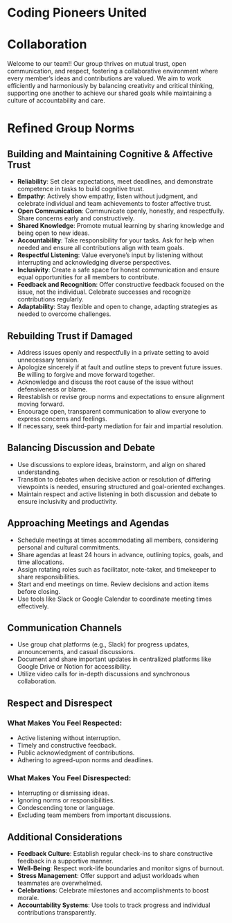 # Coding Pioneers United

# Collaboration
<!-- group norms summary -->
Welcome to our team!! Our group thrives on mutual trust, open communication, and respect, fostering a collaborative environment where every member’s ideas and contributions are valued. We aim to work efficiently and harmoniously by balancing creativity and critical thinking, supporting one another to achieve our shared goals while maintaining a culture of accountability and care.

<!-- group norms list -->
# Refined Group Norms

## Building and Maintaining Cognitive & Affective Trust
- **Reliability**: Set clear expectations, meet deadlines, and demonstrate competence in tasks to build cognitive trust.
- **Empathy**: Actively show empathy, listen without judgment, and celebrate individual and team achievements to foster affective trust.
- **Open Communication**: Communicate openly, honestly, and respectfully. Share concerns early and constructively.
- **Shared Knowledge**: Promote mutual learning by sharing knowledge and being open to new ideas.
- **Accountability**: Take responsibility for your tasks. Ask for help when needed and ensure all contributions align with team goals.
- **Respectful Listening**: Value everyone’s input by listening without interrupting and acknowledging diverse perspectives.
- **Inclusivity**: Create a safe space for honest communication and ensure equal opportunities for all members to contribute.
- **Feedback and Recognition**: Offer constructive feedback focused on the issue, not the individual. Celebrate successes and recognize contributions regularly.
- **Adaptability**: Stay flexible and open to change, adapting strategies as needed to overcome challenges.

## Rebuilding Trust if Damaged
- Address issues openly and respectfully in a private setting to avoid unnecessary tension.
- Apologize sincerely if at fault and outline steps to prevent future issues. Be willing to forgive and move forward together.
- Acknowledge and discuss the root cause of the issue without defensiveness or blame.
- Reestablish or revise group norms and expectations to ensure alignment moving forward.
- Encourage open, transparent communication to allow everyone to express concerns and feelings.
- If necessary, seek third-party mediation for fair and impartial resolution.

## Balancing Discussion and Debate
- Use discussions to explore ideas, brainstorm, and align on shared understanding.
- Transition to debates when decisive action or resolution of differing viewpoints is needed, ensuring structured and goal-oriented exchanges.
- Maintain respect and active listening in both discussion and debate to ensure inclusivity and productivity.

## Approaching Meetings and Agendas
- Schedule meetings at times accommodating all members, considering personal and cultural commitments.
- Share agendas at least 24 hours in advance, outlining topics, goals, and time allocations.
- Assign rotating roles such as facilitator, note-taker, and timekeeper to share responsibilities.
- Start and end meetings on time. Review decisions and action items before closing.
- Use tools like Slack or Google Calendar to coordinate meeting times effectively.

## Communication Channels
- Use group chat platforms (e.g., Slack) for progress updates, announcements, and casual discussions.
- Document and share important updates in centralized platforms like Google Drive or Notion for accessibility.
- Utilize video calls for in-depth discussions and synchronous collaboration.

## Respect and Disrespect
### What Makes You Feel Respected:
- Active listening without interruption.
- Timely and constructive feedback.
- Public acknowledgment of contributions.
- Adhering to agreed-upon norms and deadlines.

### What Makes You Feel Disrespected:
- Interrupting or dismissing ideas.
- Ignoring norms or responsibilities.
- Condescending tone or language.
- Excluding team members from important discussions.

## Additional Considerations
- **Feedback Culture**: Establish regular check-ins to share constructive feedback in a supportive manner.
- **Well-Being**: Respect work-life boundaries and monitor signs of burnout.
- **Stress Management**: Offer support and adjust workloads when teammates are overwhelmed.
- **Celebrations**: Celebrate milestones and accomplishments to boost morale.
- **Accountability Systems**: Use tools to track progress and individual contributions transparently.
